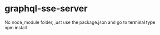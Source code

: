 # graphql-sse-server
No node_module folder, just use the package.json and go to terminal type npm install

